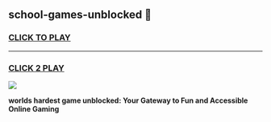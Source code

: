 
## school-games-unblocked 👋
<h3>
<a href="https://premium.freeplayer.one?title=school-games-unblocked&ref=14F">CLICK TO PLAY</a></h3>
<hr>

<h3>
<a href="https://premium.freeplayer.one?title=school-games-unblocked&ref=14F">CLICK 2 PLAY</a>
  
</h3>

<a href="https://premium.freeplayer.one?title=school-games-unblocked&ref=12F/"><img src="https://clearcache.store/games.png"></a>


**worlds hardest game unblocked: Your Gateway to Fun and Accessible Online Gaming**
